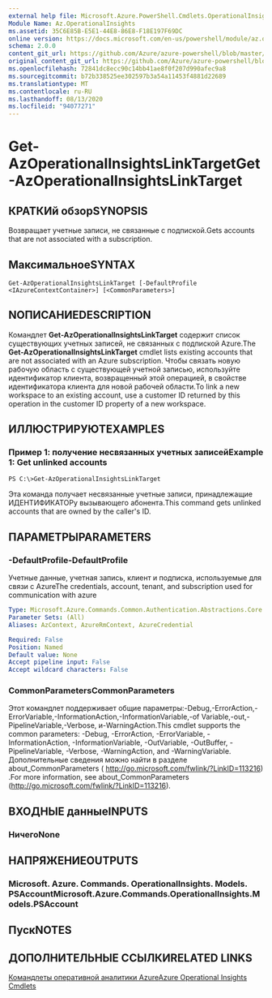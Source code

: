```yaml
---
external help file: Microsoft.Azure.PowerShell.Cmdlets.OperationalInsights.dll-Help.xml
Module Name: Az.OperationalInsights
ms.assetid: 35C6E85B-E5E1-44E8-86E8-F18E197F69DC
online version: https://docs.microsoft.com/en-us/powershell/module/az.operationalinsights/get-azoperationalinsightslinktarget
schema: 2.0.0
content_git_url: https://github.com/Azure/azure-powershell/blob/master/src/OperationalInsights/OperationalInsights/help/Get-AzOperationalInsightsLinkTarget.md
original_content_git_url: https://github.com/Azure/azure-powershell/blob/master/src/OperationalInsights/OperationalInsights/help/Get-AzOperationalInsightsLinkTarget.md
ms.openlocfilehash: 72841dc8ecc90c14bb41ae8f0f207d990afec9a8
ms.sourcegitcommit: b72b338525ee302597b3a54a11453f4881d22689
ms.translationtype: MT
ms.contentlocale: ru-RU
ms.lasthandoff: 08/13/2020
ms.locfileid: "94077271"
---
```

# <span data-ttu-id="1328c-101">Get-AzOperationalInsightsLinkTarget</span><span class="sxs-lookup"><span data-stu-id="1328c-101">Get-AzOperationalInsightsLinkTarget</span></span>

## <span data-ttu-id="1328c-102">КРАТКИй обзор</span><span class="sxs-lookup"><span data-stu-id="1328c-102">SYNOPSIS</span></span>
<span data-ttu-id="1328c-103">Возвращает учетные записи, не связанные с подпиской.</span><span class="sxs-lookup"><span data-stu-id="1328c-103">Gets accounts that are not associated with a subscription.</span></span>

## <span data-ttu-id="1328c-104">Максимальное</span><span class="sxs-lookup"><span data-stu-id="1328c-104">SYNTAX</span></span>

```
Get-AzOperationalInsightsLinkTarget [-DefaultProfile <IAzureContextContainer>] [<CommonParameters>]
```

## <span data-ttu-id="1328c-105">NОПИСАНИЕ</span><span class="sxs-lookup"><span data-stu-id="1328c-105">DESCRIPTION</span></span>
<span data-ttu-id="1328c-106">Командлет **Get-AzOperationalInsightsLinkTarget** содержит список существующих учетных записей, не связанных с подпиской Azure.</span><span class="sxs-lookup"><span data-stu-id="1328c-106">The **Get-AzOperationalInsightsLinkTarget** cmdlet lists existing accounts that are not associated with an Azure subscription.</span></span>
<span data-ttu-id="1328c-107">Чтобы связать новую рабочую область с существующей учетной записью, используйте идентификатор клиента, возвращенный этой операцией, в свойстве идентификатора клиента для новой рабочей области.</span><span class="sxs-lookup"><span data-stu-id="1328c-107">To link a new workspace to an existing account, use a customer ID returned by this operation in the customer ID property of a new workspace.</span></span>

## <span data-ttu-id="1328c-108">ИЛЛЮСТРИРУЮТ</span><span class="sxs-lookup"><span data-stu-id="1328c-108">EXAMPLES</span></span>

### <span data-ttu-id="1328c-109">Пример 1: получение несвязанных учетных записей</span><span class="sxs-lookup"><span data-stu-id="1328c-109">Example 1: Get unlinked accounts</span></span>
```
PS C:\>Get-AzOperationalInsightsLinkTarget
```

<span data-ttu-id="1328c-110">Эта команда получает несвязанные учетные записи, принадлежащие ИДЕНТИФИКАТОРу вызывающего абонента.</span><span class="sxs-lookup"><span data-stu-id="1328c-110">This command gets unlinked accounts that are owned by the caller's ID.</span></span>

## <span data-ttu-id="1328c-111">ПАРАМЕТРЫ</span><span class="sxs-lookup"><span data-stu-id="1328c-111">PARAMETERS</span></span>

### <span data-ttu-id="1328c-112">-DefaultProfile</span><span class="sxs-lookup"><span data-stu-id="1328c-112">-DefaultProfile</span></span>
<span data-ttu-id="1328c-113">Учетные данные, учетная запись, клиент и подписка, используемые для связи с Azure</span><span class="sxs-lookup"><span data-stu-id="1328c-113">The credentials, account, tenant, and subscription used for communication with azure</span></span>

```yaml
Type: Microsoft.Azure.Commands.Common.Authentication.Abstractions.Core.IAzureContextContainer
Parameter Sets: (All)
Aliases: AzContext, AzureRmContext, AzureCredential

Required: False
Position: Named
Default value: None
Accept pipeline input: False
Accept wildcard characters: False
```

### <span data-ttu-id="1328c-114">CommonParameters</span><span class="sxs-lookup"><span data-stu-id="1328c-114">CommonParameters</span></span>
<span data-ttu-id="1328c-115">Этот командлет поддерживает общие параметры:-Debug,-ErrorAction,-ErrorVariable,-InformationAction,-InformationVariable,-of Variable,-out,-PipelineVariable,-Verbose, и-WarningAction.</span><span class="sxs-lookup"><span data-stu-id="1328c-115">This cmdlet supports the common parameters: -Debug, -ErrorAction, -ErrorVariable, -InformationAction, -InformationVariable, -OutVariable, -OutBuffer, -PipelineVariable, -Verbose, -WarningAction, and -WarningVariable.</span></span> <span data-ttu-id="1328c-116">Дополнительные сведения можно найти в разделе about_CommonParameters ( http://go.microsoft.com/fwlink/?LinkID=113216) .</span><span class="sxs-lookup"><span data-stu-id="1328c-116">For more information, see about_CommonParameters (http://go.microsoft.com/fwlink/?LinkID=113216).</span></span>

## <span data-ttu-id="1328c-117">ВХОДНЫЕ данные</span><span class="sxs-lookup"><span data-stu-id="1328c-117">INPUTS</span></span>

### <span data-ttu-id="1328c-118">Ничего</span><span class="sxs-lookup"><span data-stu-id="1328c-118">None</span></span>

## <span data-ttu-id="1328c-119">НАПРЯЖЕНИЕ</span><span class="sxs-lookup"><span data-stu-id="1328c-119">OUTPUTS</span></span>

### <span data-ttu-id="1328c-120">Microsoft. Azure. Commands. OperationalInsights. Models. PSAccount</span><span class="sxs-lookup"><span data-stu-id="1328c-120">Microsoft.Azure.Commands.OperationalInsights.Models.PSAccount</span></span>

## <span data-ttu-id="1328c-121">Пуск</span><span class="sxs-lookup"><span data-stu-id="1328c-121">NOTES</span></span>

## <span data-ttu-id="1328c-122">ДОПОЛНИТЕЛЬНЫЕ ССЫЛКИ</span><span class="sxs-lookup"><span data-stu-id="1328c-122">RELATED LINKS</span></span>

[<span data-ttu-id="1328c-123">Командлеты оперативной аналитики Azure</span><span class="sxs-lookup"><span data-stu-id="1328c-123">Azure Operational Insights Cmdlets</span></span>](/powershell/module/az.operationalinsights)


